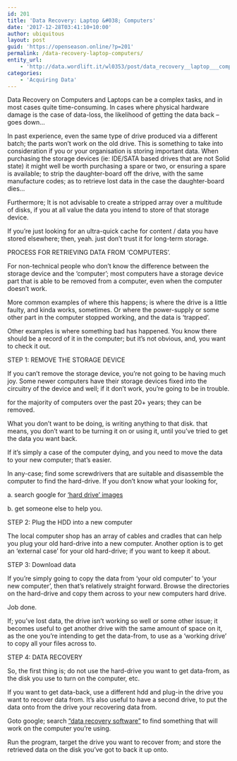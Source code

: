 ```yaml
---
id: 201
title: 'Data Recovery: Laptop &#038; Computers'
date: '2017-12-28T03:41:10+10:00'
author: ubiquitous
layout: post
guid: 'https://openseason.online/?p=201'
permalink: /data-recovery-laptop-computers/
entity_url:
    - 'http://data.wordlift.it/wl0353/post/data_recovery__laptop___computers'
categories:
    - 'Acquiring Data'
---
```


Data Recovery on Computers and Laptops can be a complex tasks, and in most cases quite time-consuming. In cases where physical hardware damage is the case of <span class="textannotation disambiguated wl-thing" id="urn:enhancement-3f623f84-551c-3de2-b466-3626dc145241" itemid="http://data.wordlift.io/wl0293/entity/data">data</span>-loss, the likelihood of getting the <span class="textannotation disambiguated wl-thing" id="urn:enhancement-61995af6-3e81-5542-71fc-fc998a0a41ac" itemid="http://data.wordlift.io/wl0293/entity/data">data</span> back – goes down…

In past experience, even the same type of drive produced via a different batch; the parts won’t work on the old drive. This is something to take into consideration if you or your organisation is storing important <span class="textannotation disambiguated wl-thing" id="urn:enhancement-31cc9cdc-d915-ac26-49e1-88af2c2c7e91" itemid="http://data.wordlift.io/wl0293/entity/data">data</span>. When purchasing the storage devices (ie: IDE/<span class="textannotation disambiguated wl-thing" id="urn:enhancement-59b86208-3fc1-4704-f6c6-d9865b00123c" itemid="http://data.wordlift.it/wl0353/entity/serial_ata">SATA</span> based <span class="textannotation disambiguated wl-thing" id="urn:enhancement-a93d14f0-fd6e-3090-6849-7d48da5df9a1" itemid="http://data.wordlift.it/wl0353/entity/disk_storage">drives</span> that are not Solid state) it might well be worth purchasing a spare or two, or ensuring a spare is available; to strip the daughter-board off the drive, with the same manufacture codes; as to retrieve lost <span class="textannotation disambiguated wl-thing" id="urn:enhancement-50486fee-1da6-64de-0936-43a89fdebe83" itemid="http://data.wordlift.io/wl0293/entity/data">data</span> in the case the daughter-board dies…

Furthermore; It is not advisable to create a stripped array over a multitude of <span class="textannotation disambiguated wl-thing" id="urn:enhancement-80e3a870-594c-5ced-bba0-eb6ddda0818d" itemid="http://data.wordlift.it/wl0353/entity/disk_storage">disks</span>, if you at all value the <span class="textannotation disambiguated wl-thing" id="urn:enhancement-adb232f9-52f6-3ffb-359a-b1a8d98921f2" itemid="http://data.wordlift.io/wl0293/entity/data">data</span> you intend to store of that <span class="textannotation disambiguated wl-thing" id="urn:enhancement-cb5dbc0b-53a5-4c53-1717-2ac771ef13d5" itemid="http://data.wordlift.io/wl0293/entity/data_storage_device">storage device</span>.

If you’re just looking for an ultra-quick cache for content / <span class="textannotation disambiguated wl-thing" id="urn:enhancement-0443d93d-e39c-5812-4a63-7c1f89c8df89" itemid="http://data.wordlift.io/wl0293/entity/data">data</span> you have stored elsewhere; then, yeah. just don’t trust it for long-term storage.

PROCESS FOR RETRIEVING DATA FROM ‘COMPUTERS’.

For non-technical people who don’t know the difference between the <span class="textannotation disambiguated wl-thing" id="urn:enhancement-8208e99a-e7f9-d440-d8bc-437aacca7652" itemid="http://data.wordlift.io/wl0293/entity/data_storage_device">storage device</span> and the ‘computer’; most computers have a <span class="textannotation disambiguated wl-thing" id="urn:enhancement-31a62ff8-5351-d19b-f523-08d2cbe35e27" itemid="http://data.wordlift.io/wl0293/entity/data_storage_device">storage device</span> part that is able to be removed from a computer, even when the computer doesn’t work.

More common examples of where this happens; is where the drive is a little faulty, and kinda works, sometimes. Or where the power-supply or some other part in the computer stopped working, and the <span class="textannotation disambiguated wl-thing" id="urn:enhancement-9fb0bbf7-9b2c-55bf-4d24-2f7e1675c1d7" itemid="http://data.wordlift.io/wl0293/entity/data">data</span> is ‘trapped’.

Other examples is where something bad has happened. You know there should be a record of it in the computer; but it’s not obvious, and, you want to check it out.

STEP 1: REMOVE THE STORAGE DEVICE

If you can’t remove the <span class="textannotation disambiguated wl-thing" id="urn:enhancement-6415bf72-93fa-b4a7-1c73-165b9966f3d6" itemid="http://data.wordlift.io/wl0293/entity/data_storage_device">storage</span> device, you’re not going to be having much joy. Some newer computers have their <span class="textannotation disambiguated wl-thing" id="urn:enhancement-b8bb378a-2aec-697d-4ab5-d1406ffb942a" itemid="http://data.wordlift.io/wl0293/entity/data_storage_device">storage</span> devices fixed into the circuitry of the device and well; if it don’t work, you’re going to be in trouble.

for the majority of computers over the past 20+ years; they can be removed.

What you don’t want to be doing, is writing anything to that <span class="textannotation disambiguated wl-thing" id="urn:enhancement-34fd9357-54a7-55a9-26d0-bc04b5d137c0" itemid="http://data.wordlift.it/wl0353/entity/disk_storage">disk</span>. that means, you don’t want to be turning it on or using it, until you’ve tried to get the <span class="textannotation disambiguated wl-thing" id="urn:enhancement-b0f73e02-27b2-1843-3bff-541231ba4e2e" itemid="http://data.wordlift.io/wl0293/entity/data">data</span> you want back.

If it’s simply a case of the computer dying, and you need to move the <span class="textannotation disambiguated wl-thing" id="urn:enhancement-5124227a-ef72-c0fb-c71a-78e1abf5dac6" itemid="http://data.wordlift.io/wl0293/entity/data">data</span> to your new computer; that’s easier.

In any-case; find some screwdrivers that are suitable and disassemble the computer to find the hard-drive. If you don’t know what your looking for,

a. search google for [‘hard drive’ images](https://www.google.com.au/search?q=Hard+drive&tbm=isch)

b. get someone else to help you.

STEP 2: Plug the HDD into a new computer

The local computer shop has an array of cables and cradles that can help you plug your old hard-drive into a new computer. Another option is to get an ‘external case’ for your old hard-drive; if you want to keep it about.

STEP 3: Download <span class="textannotation disambiguated wl-thing" id="urn:enhancement-ad90a3d1-7af1-1986-8ad1-8ced813d4d6b" itemid="http://data.wordlift.io/wl0293/entity/data">data</span>

If you’re simply going to copy the <span class="textannotation disambiguated wl-thing" id="urn:enhancement-5ffb4cec-13db-abe1-2700-1f6249fcb5df" itemid="http://data.wordlift.io/wl0293/entity/data">data</span> from ‘your old computer’ to ‘your new computer’, then that’s relatively straight forward. Browse the directories on the hard-drive and copy them across to your new computers hard drive.

Job done.

If; you’ve lost <span class="textannotation disambiguated wl-thing" id="urn:enhancement-86a21176-8da4-3189-2744-c54e4934aef0" itemid="http://data.wordlift.io/wl0293/entity/data">data</span>, the drive isn’t working so well or some other issue; it becomes useful to get another drive with the same amount of space on it, as the one you’re intending to get the <span class="textannotation disambiguated wl-thing" id="urn:enhancement-82aaa801-cb43-b1f3-d001-41a055645ce8" itemid="http://data.wordlift.io/wl0293/entity/data">data</span>-from, to use as a ‘working drive’ to copy all your files across to.

STEP 4: DATA RECOVERY

So, the first thing is; do not use the hard-drive you want to get <span class="textannotation disambiguated wl-thing" id="urn:enhancement-07ed78f0-9ecc-f244-0fbd-0fb5bfa6d873" itemid="http://data.wordlift.io/wl0293/entity/data">data</span>-from, as the <span class="textannotation disambiguated wl-thing" id="urn:enhancement-6d4ef44c-1f82-9ab7-1b2a-f506a7fbe31a" itemid="http://data.wordlift.it/wl0353/entity/disk_storage">disk</span> you use to turn on the computer, etc.

If you want to get <span class="textannotation disambiguated wl-thing" id="urn:enhancement-0258b219-6de2-1c92-4dd2-cc237d4dc35b" itemid="http://data.wordlift.io/wl0293/entity/data">data</span>-back, use a different hdd and plug-in the drive you want to recover <span class="textannotation disambiguated wl-thing" id="urn:enhancement-eadfc947-2755-ef93-3c0f-5536177df7a5" itemid="http://data.wordlift.io/wl0293/entity/data">data</span> from. It’s also useful to have a second drive, to put the <span class="textannotation disambiguated wl-thing" id="urn:enhancement-891c7a97-a6a7-8061-fb29-6369c803a8f2" itemid="http://data.wordlift.io/wl0293/entity/data">data</span> onto from the drive your recovering <span class="textannotation disambiguated wl-thing" id="urn:enhancement-4fd0d806-a5d1-d481-0835-b52254fcb828" itemid="http://data.wordlift.io/wl0293/entity/data">data</span> from.

Goto google; search [“data recovery software”](http://lmgtfy.com/?q=%22data+recovery+software%22) to find something that will work on the computer you’re using.

Run the program, target the drive you want to recover from; and store the retrieved <span class="textannotation disambiguated wl-thing" id="urn:enhancement-c38e42d2-632b-74a1-fdca-2705eda38bc2" itemid="http://data.wordlift.io/wl0293/entity/data">data</span> on the <span class="textannotation disambiguated wl-thing" id="urn:enhancement-e5b06cf3-0287-a73f-3dea-838040ab6bdc" itemid="http://data.wordlift.it/wl0353/entity/disk_storage">disk</span> you’ve got to back it up onto.